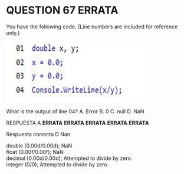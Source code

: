 # QUESTION 67 __ERRATA__


You have the following code. (Line numbers are included for reference only.)

![c1](c1.PNG)


What is the output of line 04?
A. Error
B. 0
C. null
D. NaN



RESPUESTA A __ERRATA__ __ERRATA__ __ERRATA__ __ERRATA__ __ERRATA__

Respuesta correcta D Nan


double (0.00d/0.00d); NaN  
float  (0.00f/0.00f); NaN  
decimal (0.00d/0.00d); Attempted to divide by zero.  
integer (0/0); Attempted to divide by zero.  